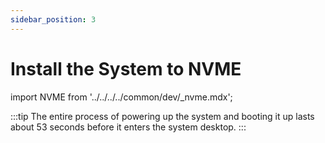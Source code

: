 ```yaml
---
sidebar_position: 3
---
```


# Install the System to NVME

import NVME from '../../../../common/dev/\_nvme.mdx';

<NVME model="rock-5-itx" release_num="b3" desktop="kde" install_os_path="../getting-started/install-os" rsetup_path="../os-config/rsetup" />

:::tip
The entire process of powering up the system and booting it up lasts about 53 seconds before it enters the system desktop.
:::
